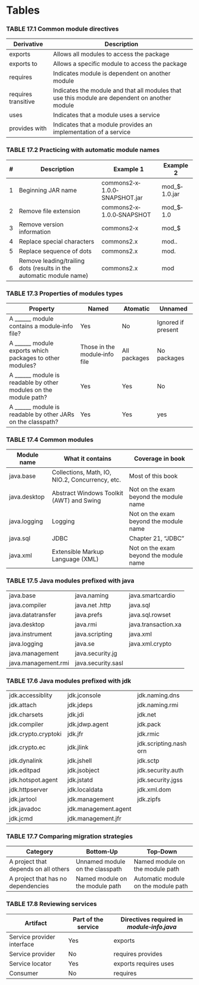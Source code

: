 # Tables

### TABLE 17.1 Common module directives
| Derivative                        | Description                                                                                    |
|-----------------------------------|------------------------------------------------------------------------------------------------|
| exports <package>                 | Allows all modules to access the package                                                       |
| exports <package> to <module>     | Allows a specific module to access the package                                                 |
| requires <module>                 | Indicates module is dependent on another module                                                |
| requires transitive <module>      | Indicates the module and that all modules that use this module are dependent on another module |
| uses <interface>                  | Indicates that a module uses a service                                                         |
| provides <interface> with <class> | Indicates that a module provides an implementation of a service                                |


### TABLE 17.2 Practicing with automatic module names
| # | Description                                                         | Example 1                     | Example 2     |
|---|---------------------------------------------------------------------|-------------------------------|---------------|
| 1 | Beginning JAR name                                                  | commons2‐x‐1.0.0‐SNAPSHOT.jar | mod_$‐1.0.jar |
| 2 | Remove file extension                                               | commons2‐x‐1.0.0‐SNAPSHOT     | mod_$‐1.0     |
| 3 | Remove version information                                          | commons2‐x                    | mod_$         |
| 4 | Replace special characters                                          | commons2.x                    | mod..         |
| 5 | Replace sequence of dots                                            | commons2.x                    | mod.          |
| 6 | Remove leading/trailing dots (results in the automatic module name) | commons2.x                    | mod           |



### TABLE 17.3 Properties of modules types
| Property                                                         | Named                         | Atomatic     | Unnamed            |
|------------------------------------------------------------------|-------------------------------|--------------|--------------------|
| A ______ module contains a module‐info file?                     | Yes                           | No           | Ignored if present |
| A ______ module exports which packages to other modules?         | Those in the module‐info file | All packages | No packages        |
| A ______ module is readable by other modules on the module path? | Yes                           | Yes          | No                 |
| A ______ module is readable by other JARs on the classpath?      | Yes                           | Yes          | yes                |


### TABLE 17.4 Common modules
| Module name  | What it contains                                | Coverage in book                       |
|--------------|-------------------------------------------------|----------------------------------------|
| java.base    | Collections, Math, IO, NIO.2, Concurrency, etc. | Most of this book                      |
| java.desktop | Abstract Windows Toolkit (AWT) and Swing        | Not on the exam beyond the module name | 
| java.logging | Logging                                         | Not on the exam beyond the module name | 
| java.sql     | JDBC                                            | Chapter 21, “JDBC”                     |
| java.xml     | Extensible Markup Language (XML)                | Not on the exam beyond the module name |


### TABLE 17.5 Java modules prefixed with java
|                     |                    |                     |
|---------------------|--------------------|---------------------|
| java.base           | java.naming        | java.smartcardio    |
| java.compiler       | java.net .http     | java.sql            |
| java.datatransfer   | java.prefs         | java.sql.rowset     | 
| java.desktop        | java.rmi           | java.transaction.xa |
| java.instrument     | java.scripting     | java.xml            |
| java.logging        | java.se            | java.xml.crypto     |
| java.management     | java.security.jg   |                     |
| java.management.rmi | java.security.sasl |                     |


### TABLE 17.6 Java modules prefixed with jdk
|                     |                      |                        |
|---------------------|----------------------|------------------------|
| jdk.accessiblity    | jdk.jconsole         | jdk.naming.dns         |
| jdk.attach          | jdk.jdeps            | jdk.naming.rmi         |
| jdk.charsets        | jdk.jdi              | jdk.net                |
| jdk.compiler        | jdk.jdwp.agent       | jdk.pack               |
| jdk.crypto.cryptoki | jdk.jfr              | jdk.rmic               |
| jdk.crypto.ec       | jdk.jlink            | jdk.scripting.nash orn |
| jdk.dynalink        | jdk.jshell           | jdk.sctp               |
| jdk.editpad         | jdk.jsobject         | jdk.security.auth      |
| jdk.hotspot.agent   | jdk.jstatd           | jdk.security.jgss      |
| jdk.httpserver      | jdk.localdata        | jdk.xml.dom            |
| jdk.jartool         | jdk.management       | jdk.zipfs              |
| jdk.javadoc         | jdk.management.agent |                        |
| jdk.jcmd            | jdk.management.jfr   |                        |


### TABLE 17.7 Comparing migration strategies
| Category                             | Bottom‐Up                       | Top‐Down                            |
|--------------------------------------|---------------------------------|-------------------------------------|
| A project that depends on all others | Unnamed module on the classpath | Named module on the module path     |
| A project that has no dependencies   | Named module on the module path | Automatic module on the module path |


### TABLE 17.8 Reviewing services
| Artifact                   | Part of the service | Directives required in *module‐info.java* |
|----------------------------|---------------------|-------------------------------------------|
| Service provider interface | Yes                 | exports                                   |
| Service provider           | No                  | requires provides                         |
| Service locator            | Yes                 | exports requires uses                     |
| Consumer                   | No                  | requires                                  | 

